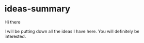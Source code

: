 # ideas-summary

Hi there

I will be putting down all the ideas I have here. You will definitely be interested.
